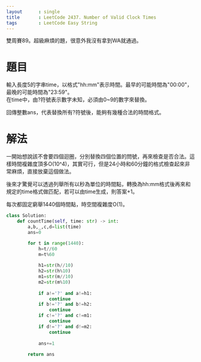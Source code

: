 ```yaml
--- 
layout      : single
title       : LeetCode 2437. Number of Valid Clock Times
tags        : LeetCode Easy String
---
```

雙周賽89。超級麻煩的題，很意外我沒有拿到WA就通過。  

# 題目
輸入長度5的字串time，以格式"hh:mm"表示時間。最早的可能時間為"00:00"，最晚的可能時間為"23:59"。  
在time中，由?符號表示數字未知，必須由0\~9的數字來替換。  

回傳整數ans，代表替換所有?符號後，能夠有幾種合法的時間格式。  

# 解法
一開始想說該不會要四個迴圈，分別替換四個位置的問號，再來檢查是否合法。這樣時間複雜度頂多O(10^4)，其實可行，但是24小時和60分鐘的格式檢查起來非常麻煩，直接放棄這個做法。  

後來才驚覺可以透過列舉所有以秒為單位的時間點，轉換為hh:mm格式後再來和規定的time格式做匹配，若可以由time生成，則答案+1。  

每次都固定窮舉1440個時間點，時空間複雜度O(1)。  

```python
class Solution:
    def countTime(self, time: str) -> int:
        a,b,_,c,d=list(time)
        ans=0

        for t in range(1440):
            h=t//60
            m=t%60
            
            h1=str(h//10)
            h2=str(h%10)
            m1=str(m//10)
            m2=str(m%10)
            
            if a!='?' and a!=h1:
                continue
            if b!='?' and b!=h2:
                continue
            if c!='?' and c!=m1:
                continue
            if d!='?' and d!=m2:
                continue
    
            ans+=1
        
        return ans
```
